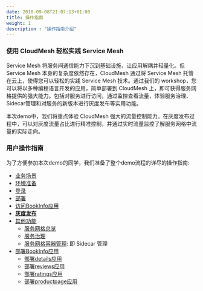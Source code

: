 ```yaml
---
date: 2018-09-08T21:07:13+01:00
title: 操作指南
weight: 1
description : "操作指南介绍"
---
```


### 使用 CloudMesh 轻松实践 Service Mesh

Service Mesh 将服务间通信能力下沉到基础设施，让应用解耦并轻量化。但 Service Mesh 本身的复杂度依然存在，CloudMesh 通过将 Service Mesh 托管在云上，使得您可以轻松的实践 Service Mesh 技术。通过我们的 workshop，您可以将以多种编程语言开发的应用，简单部署到 CloudMesh 上，即可获得服务网格提供的强大能力。包括对服务进行访问，通过监控查看流量，体验服务治理、Sidecar管理和对服务的新版本进行灰度发布等实用功能。

本次demo中，我们将重点体验 CloudMesh 强大的流量控制能力。在灰度发布过程中，可以对灰度流量占比进行精准控制，并通过实时流量监控了解服务网格中流量的实际走向。

### 用户操作指南

为了方便参加本次demo的同学，我们准备了整个demo流程的详尽的操作指南:

- [业务场景](story.html)
- [环境准备](env.html)
- [登录](login.html)
- [部署](deploy.html)
- [访问BookInfo应用](access.html)
- [**灰度发布**](gray.html)
- [其他功能](others.html)
	- [服务网格总览](overview.html)
	- [服务治理](governance.html)
	- [服务网格容器管理](sidecar.html): 即 Sidecar 管理
- [部署BookInfo应用](bookinfo.html)
  - [部署details应用](bookinfo-details.html)
  - [部署reviews应用](bookinfo-reviews.html)
  - [部署ratings应用](bookinfo-ratings.html)
  - [部署productpage应用](bookinfo-productpage.html)






